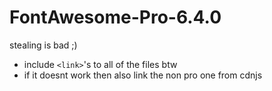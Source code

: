 # FontAwesome-Pro-6.4.0
stealing is bad ;)
- include `<link>`'s to all of the files btw
- if it doesnt work then also link the non pro one from cdnjs
